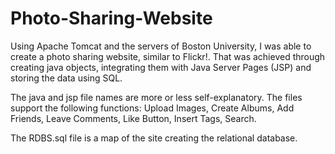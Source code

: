 # Photo-Sharing-Website

Using Apache Tomcat and the servers of Boston University, I was able to create a photo sharing website, similar to Flickr!. That was achieved through creating java objects, integrating them with Java Server Pages (JSP) and storing the data using SQL.

The java and jsp file names are more or less self-explanatory. The files support the following functions: Upload Images, Create Albums, Add Friends, Leave Comments, Like Button, Insert Tags, Search.

The RDBS.sql file is a map of the site creating the relational database.
